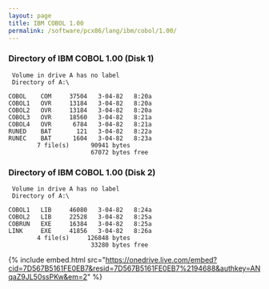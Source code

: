 ```yaml
---
layout: page
title: IBM COBOL 1.00
permalink: /software/pcx86/lang/ibm/cobol/1.00/
---
```


### Directory of IBM COBOL 1.00 (Disk 1)

     Volume in drive A has no label
     Directory of A:\

    COBOL    COM     37504   3-04-82   8:20a
    COBOL1   OVR     13184   3-04-82   8:20a
    COBOL2   OVR     13184   3-04-82   8:20a
    COBOL3   OVR     18560   3-04-82   8:21a
    COBOL4   OVR      6784   3-04-82   8:21a
    RUNED    BAT       121   3-04-82   8:22a
    RUNEC    BAT      1604   3-04-82   8:23a
            7 file(s)      90941 bytes
                           67072 bytes free

### Directory of IBM COBOL 1.00 (Disk 2)

     Volume in drive A has no label
     Directory of A:\

    COBOL1   LIB     46080   3-04-82   8:24a
    COBOL2   LIB     22528   3-04-82   8:25a
    COBRUN   EXE     16384   3-04-82   8:25a
    LINK     EXE     41856   3-04-82   8:26a
            4 file(s)     126848 bytes
                           33280 bytes free

{% include embed.html src="https://onedrive.live.com/embed?cid=7D567B5161FE0EB7&resid=7D567B5161FE0EB7%2194688&authkey=ANqaZ9JL50ssPKw&em=2" %}

